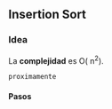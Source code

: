 ## Insertion Sort

### Idea

La __complejidad__ es O( n<sup>2</sup>).  

```
proximamente
```
#### Pasos
